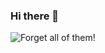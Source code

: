 ### Hi there 👋

<img src="https://visitor-badge.glitch.me/badge?page_id=BeratTezer/BeratTezer.64587561&left_text=Views" alt="Forget all of them!" align="center">
